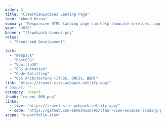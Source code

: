 ```yaml
---
order: 2
title: "ClearViewEscapes Landing Page"
team: "Ahmed Hosna"
summary: "Responsive HTML landing page can help showcase services, applications or products. Built with Webpack, PostCSS and VanillaJS, Code Splitting and CSS Architecture (ITCSS, OOCSS, BEM)."
year: "2020"
banner: "/tswebpack-banner.png"
roles:
  - "Front-end Development"

tech:
  - "Webpack"
  - "PostCSS"
  - "VanillaJS"
  - "CSS Animation"
  - "Code Splitting"
  - "CSS Architecture (ITCSS, OOCSS, BEM)"
link: "https://travel-site-webpack.netlify.app/"
# banner: ""
category: recent
thumb: "recent-006.png"
links:
  - live: "https://travel-site-webpack.netlify.app/"
  - code: "https://github.com/ahmedhosna95/clear-view-escapes-landing-page"
scope: "s-portfolio-item"
---
```

